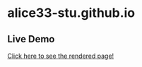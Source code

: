 # alice33-stu.github.io

## Live Demo

[Click here to see the rendered page!](https://heart-failure-prediction-project.github.io/final_131.html)
